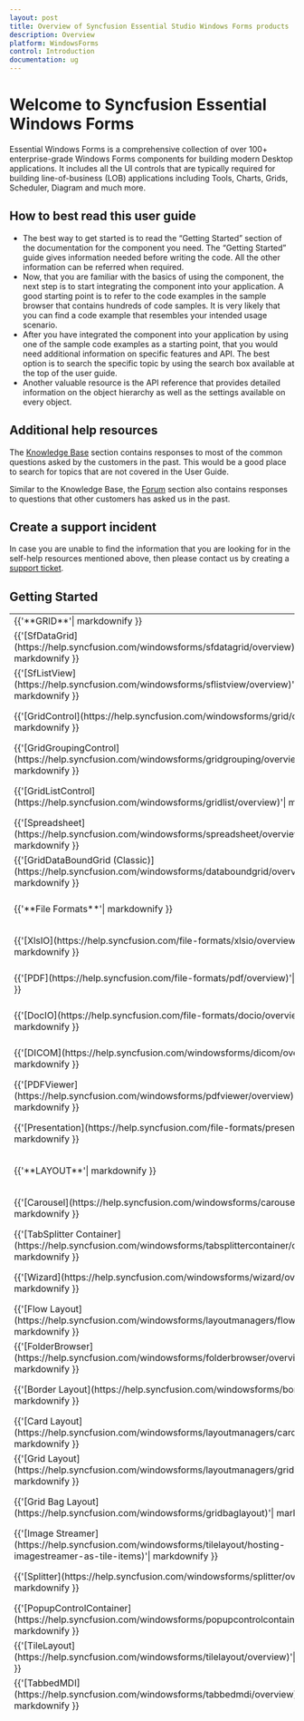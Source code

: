 ```yaml
---
layout: post
title: Overview of Syncfusion Essential Studio Windows Forms products
description: Overview
platform: WindowsForms
control: Introduction
documentation: ug
---
```


# Welcome to Syncfusion Essential Windows Forms

Essential Windows Forms is a comprehensive collection of over 100+ enterprise-grade Windows Forms components for building modern Desktop applications. It includes all the UI controls that are typically required for building line-of-business (LOB) applications including Tools, Charts, Grids, Scheduler, Diagram and much more.

## How to best read this user guide

* The best way to get started is to read the “Getting Started” section of the documentation for the component you need. The “Getting Started” guide gives information needed before writing the code. All the other information can be referred when required.
* Now, that you are familiar with the basics of using the component, the next step is to start integrating the component into your application. A good starting point is to refer to the code examples in the sample browser that contains hundreds of code samples. It is very likely that you can find a code example that resembles your intended usage scenario.
* After you have integrated the component into your application by using one of the sample code examples as a starting point, that you would need additional information on specific features and API. The best option is to search the specific topic by using the search box available at the top of the user guide.
* Another valuable resource is the API reference that provides detailed information on the object hierarchy as well as the settings available on every object.

## Additional help resources


The [Knowledge Base](http://www.syncfusion.com/kb/windowsforms) section contains responses to most of the common questions asked by the customers in the past. This would be a good place to search for topics that are not covered in the User Guide.

Similar to the Knowledge Base, the [Forum](http://www.syncfusion.com/forums/windowsforms) section also contains responses to questions that other customers has asked us in the past.

## Create a support incident

In case you are unable to find the information that you are looking for in the self-help resources mentioned above, then please contact us by creating a [support ticket](https://www.syncfusion.com/support/directtrac/incidents).

## Getting Started

<table>
<tr>
<td>
{{'**GRID**'| markdownify }}
</td>
<td>
{{'**DATA VISUALIZATION**'| markdownify }}
</td>
<td>
{{'**DATA SCIENCE**'| markdownify }}
</td>
<td>
{{'**EDITORS**'| markdownify }}
</td>
</tr>
<tr>
<td>
{{'[SfDataGrid](https://help.syncfusion.com/windowsforms/sfdatagrid/overview)'| markdownify }}
</td>
<td>
{{'[Chart](https://help.syncfusion.com/windowsforms/chart/overview)'| markdownify }}
</td>
<td>
{{'[Predictive Analytics](https://help.syncfusion.com/windowsforms/predictive-analytics)'| markdownify }}
</td>
<td>
{{'[Autocomplete](https://help.syncfusion.com/windowsforms/autocomplete/overview)'| markdownify }}
</td>
</tr>
<tr>
<td>
{{'[SfListView](https://help.syncfusion.com/windowsforms/sflistview/overview)'| markdownify }}
</td>
<td>
{{'[Sparkline](https://help.syncfusion.com/windowsforms/sparkline/overview)'| markdownify }}
</td>
<td>
{{'**NAVIGATION**'| markdownify }}
</td>
<td>
{{'[Calculator](https://help.syncfusion.com/windowsforms/calculator/overview)'| markdownify }}
</td>
</tr>
<tr>
<td>
{{'[GridControl](https://help.syncfusion.com/windowsforms/grid/overview)'| markdownify }}
</td>
<td>
{{'[Diagram](https://help.syncfusion.com/windowsforms/diagram/overview)'| markdownify }}
</td>
<td>
{{'[RibbonControlAdv](https://help.syncfusion.com/windowsforms/ribboncontroladv/overview)'| markdownify }}
</td>
<td>
{{'[SyntaxEditor](https://help.syncfusion.com/windowsforms/syntaxeditor/overview)'| markdownify }}
</td>
</tr>
<tr>
<td>
{{'[GridGroupingControl](https://help.syncfusion.com/windowsforms/gridgrouping/overview)'| markdownify }}
</td>
<td>
{{'[Barcode](https://help.syncfusion.com/windowsforms/barcode/overview)'| markdownify }}
</td>
<td>
{{'[RibbonPanel MergeContainer](https://help.syncfusion.com/windowsforms/ribboncontroladv/ribbon-merging)'| markdownify }}
</td>
<td>
{{'[SfComboBox](https://help.syncfusion.com/windowsforms/sfcombobox/overview)'| markdownify }}
</td>
</tr>
<tr>
<td>
{{'[GridListControl](https://help.syncfusion.com/windowsforms/gridlist/overview)'| markdownify }}

</td>
<td>
{{'[Schedule](https://help.syncfusion.com/windowsforms/schedule/overview)'| markdownify }}
</td>
<td>
{{'[RibbonForm](https://help.syncfusion.com/windowsforms/ribboncontroladv/ribbon-form)'| markdownify }}
</td>
<td>
{{'[ComboBox Autocomplete](https://help.syncfusion.com/windowsforms/comboboxautocomplete/overview)'| markdownify }}
</td>
</tr>
<tr>
<td>
{{'[Spreadsheet](https://help.syncfusion.com/windowsforms/spreadsheet/overview)'| markdownify }}
</td>
<td>
{{'[BulletGraph](https://help.syncfusion.com/windowsforms/bulletgraph/overview)'| markdownify }}
</td>
<td>
{{'[SfForm](https://help.syncfusion.com/windowsforms/sfform/overview)'| markdownify }}
</td>
<td>
{{'[ComboBoxBase](https://help.syncfusion.com/windowsforms/comboboxbase/overview)'| markdownify }}
</td>
</tr>
<tr>
<td>
{{'[GridDataBoundGrid (Classic)](https://help.syncfusion.com/windowsforms/databoundgrid/overview)'| markdownify }}
</td>
<td>
{{'[Maps](https://help.syncfusion.com/windowsforms/maps/overview)'| markdownify }}
</td>
<td>
{{'[Office2007Form](https://help.syncfusion.com/windowsforms/office2007form/overview)'| markdownify }}
</td>
<td>
{{'[TrackBarEx](https://help.syncfusion.com/windowsforms/trackbarex)'| markdownify }}
</td>
</tr>
<tr>
<td>
{{'**File Formats**'| markdownify }}
</td>
<td>
{{'[TreeMap](https://help.syncfusion.com/windowsforms/treemap/overview)'| markdownify }}
</td>
<td>
{{'[Office2010Form](https://help.syncfusion.com/windowsforms/office2010form/overview)'| markdownify }}
</td>
<td>
{{'[SfButton](https://help.syncfusion.com/windowsforms/sfbutton/overview)'| markdownify }}
</td>
</tr>
<tr>
<td>
{{'[XlsIO](https://help.syncfusion.com/file-formats/xlsio/overview)'| markdownify }}
</td>
<td>
{{'[Radial Gauge](https://help.syncfusion.com/windowsforms/radial-gauge)'| markdownify }}
</td>
<td>
{{'[DockingManager](https://help.syncfusion.com/windowsforms/dockingmanager/overview)'| markdownify }}
</td>
<td>
{{'[ButtonAdv](https://help.syncfusion.com/windowsforms/buttonadv/overview)'| markdownify }}
</td>
</tr>
<tr>
<td>
{{'[PDF](https://help.syncfusion.com/file-formats/pdf/overview)'| markdownify }}
</td>
<td>
{{'[Linear Gauge](https://help.syncfusion.com/windowsforms/gauge/linear-gauge)'| markdownify }}
</td>
<td>
{{'[CommandBars](https://help.syncfusion.com/windowsforms/commandbar/overview)'| markdownify }}
</td>
<td>
{{'[ButtonEdit](https://help.syncfusion.com/windowsforms/buttonedit/overview)'| markdownify }}
</td>
</tr>
<tr>
<td>
{{'[DocIO](https://help.syncfusion.com/file-formats/docio/overview)'| markdownify }}
</td>
<td>
{{'[Digital Gauge](https://help.syncfusion.com/windowsforms/gauge/digital-gauge)'| markdownify }}
</td>
<td>
{{'[GroupView](https://help.syncfusion.com/windowsforms/groupview)'| markdownify }}
</td>
<td>
{{'[FontComboBox](https://help.syncfusion.com/windowsforms/fontcombobox/overview)'| markdownify }}
</td>
</tr>
<tr>
<td>
{{'[DICOM](https://help.syncfusion.com/windowsforms/dicom/overview)'| markdownify }}
</td>
<td>
{{'[SfSmithChart](https://help.syncfusion.com/windowsforms/sfsmithchart/overview)'| markdownify }}
</td>
<td>
{{'[MulticolumnTreeView](https://help.syncfusion.com/windowsforms/multicolumntreeview/overview)'| markdownify }}
</td>
<td>
{{'[FontListBox](https://help.syncfusion.com/windowsforms/fontlistbox/overview)'| markdownify }}
</td>
</tr>
<tr>
<td>
{{'[PDFViewer](https://help.syncfusion.com/windowsforms/pdfviewer/overview)'| markdownify }}
</td>
<td>
{{'**NOTIFICATION**'| markdownify }}
</td>
<td>
{{'[TreeView](https://help.syncfusion.com/windowsforms/treeview/overview)'| markdownify }}
</td>
<td>
{{'[ColorUI](https://help.syncfusion.com/windowsforms/coloruicontrol)'| markdownify }}
</td>
</tr>
<tr>
<td>
{{'[Presentation](https://help.syncfusion.com/file-formats/presentation)'| markdownify }}
</td>
<td>
{{'[SfTooltip](https://help.syncfusion.com/windowsforms/sftooltip/overview)'| markdownify }}
</td>
<td>
{{'[SfScrollFrame](https://help.syncfusion.com/windowsforms/sfscrollframe/overview)'| markdownify }}
</td>
<td>
{{'[BannerText](https://help.syncfusion.com/windowsforms/bannertextprovider/overview)'| markdownify }}
</td>
</tr>
<tr>
<td>
{{'**LAYOUT**'| markdownify }}
</td>
<td>
{{'[ProgressBarAdv](https://help.syncfusion.com/windowsforms/progressbaradv/overview)'| markdownify }}
</td>
<td>
{{'[GroupBar](https://help.syncfusion.com/windowsforms/groupbar)'| markdownify }}
</td>
<td>
{{'[EditableList](https://help.syncfusion.com/windowsforms/editablelist/overview)'| markdownify }}
</td>
</tr>
<tr>
<td>
{{'[Carousel](https://help.syncfusion.com/windowsforms/carousel/overview)'| markdownify }}
</td>
<td>
{{'[StatusBarAdv](https://help.syncfusion.com/windowsforms/statusbaradv/overview)'| markdownify }}
</td>
<td>
{{'[XPTaskbar](https://help.syncfusion.com/windowsforms/xptaskbar/overview)'| markdownify }}
</td>
<td>
{{'[CurrencyEdit](https://help.syncfusion.com/windowsforms/currencyedit/overview)'| markdownify }}
</td>
</tr>
<tr>
<td>
{{'[TabSplitter Container](https://help.syncfusion.com/windowsforms/tabsplittercontainer/overview)'| markdownify }}
</td>
<td>
{{'[StatusStripEx](https://help.syncfusion.com/windowsforms/statusstripex)'| markdownify }}
</td>
<td>
{{'[XPTaskPane](https://help.syncfusion.com/windowsforms/xptaskpane/overview)'| markdownify }}
</td>
<td>
{{'[CurrencyTextBox](https://help.syncfusion.com/windowsforms/currencytextbox/overview)'| markdownify }}
</td>
</tr>
<tr>
<td>
{{'[Wizard](https://help.syncfusion.com/windowsforms/wizard/overview)'| markdownify }}
</td>
<td>
{{'[Splash](https://help.syncfusion.com/windowsforms/splash/overview)'| markdownify }}
</td>
<td>
{{'[MetroForm](https://help.syncfusion.com/windowsforms/metroform/overview)'| markdownify }}
</td>
<td>
{{'[DomainUpdownExt](https://help.syncfusion.com/windowsforms/domainupdownext/overview)'| markdownify }}
</td>
</tr>
<tr>
<td>
{{'[Flow Layout](https://help.syncfusion.com/windowsforms/layoutmanagers/flowlayout)'| markdownify }}
</td>
<td>
{{'[StatusBarAdvPanel](https://help.syncfusion.com/windowsforms/statusbaradvpanel/overview)'| markdownify }}
</td>
<td>
{{'[MainframeBarManager](https://help.syncfusion.com/windowsforms/menus/overview)'| markdownify }}
</td>
<td>
{{'[SfNumeric TextBox](https://help.syncfusion.com/windowsforms/sfnumerictextbox/overview)'| markdownify }}
</td>
</tr>
<tr>
<td>
{{'[FolderBrowser](https://help.syncfusion.com/windowsforms/folderbrowser/overview)'| markdownify }}
</td>
<td>
{{'[ToolStripEx](https://help.syncfusion.com/windowsforms/ribboncontroladv/toolstripex)'| markdownify }}
</td>
<td>
{{'[PopupMenu](https://help.syncfusion.com/windowsforms/menus/overview)'| markdownify }}
</td>
<td>
{{'[DoubleTextBox](https://help.syncfusion.com/windowsforms/doubletextbox/overview)'| markdownify }}
</td>
</tr>
<tr>
<td>
{{'[Border Layout](https://help.syncfusion.com/windowsforms/borderlayout)'| markdownify }}
</td>
<td>
{{'[AutoLabel](https://help.syncfusion.com/windowsforms/autolabel/overview)'| markdownify }}
</td>
<td>
{{'[XPToolbar](https://help.syncfusion.com/windowsforms/xptoolbar/overview)'| markdownify }}
</td>
<td>
{{'[IntegerTextBox](https://help.syncfusion.com/windowsforms/integertextbox/overview)'| markdownify }}
</td>
</tr>
<tr>
<td>
{{'[Card Layout](https://help.syncfusion.com/windowsforms/layoutmanagers/cardlayout)'| markdownify }}
</td>
<td>
{{'[SplashPanel](https://help.syncfusion.com/windowsforms/splashpanel/overview)'| markdownify }}
</td>
<td>
{{'[ContextMenuStripEx](https://help.syncfusion.com/windowsforms/contextmenustripex/contextmenustripex)'| markdownify }}
</td>
<td>
{{'[MaskedEditBox](https://help.syncfusion.com/windowsforms/maskededitbox/overview)'| markdownify }}
</td>
</tr>
<tr>
<td>
{{'[Grid Layout](https://help.syncfusion.com/windowsforms/layoutmanagers/gridlayout)'| markdownify }}
</td>
<td>
{{'[GradientPanel](https://help.syncfusion.com/windowsforms/gradientpanel/overview)'| markdownify }}
</td>
<td>
{{'[NavigationView](https://help.syncfusion.com/windowsforms/navigationview/overview)'| markdownify }}
</td>
<td>
{{'[NumericUpDownExt](https://help.syncfusion.com/windowsforms/numericupdownext/overview)'| markdownify }}
</td>
</tr>
<tr>
<td>
{{'[Grid Bag Layout](https://help.syncfusion.com/windowsforms/gridbaglayout)'| markdownify }}
</td>
<td>
{{'[GradientLabel](https://help.syncfusion.com/windowsforms/gradientlabel/overview)'| markdownify }}
</td>
<td>
{{'[TreeNavigator](https://help.syncfusion.com/windowsforms/treenavigator/overview)'| markdownify }}
</td>
<td>
{{'[PercentTextBox](https://help.syncfusion.com/windowsforms/percenttextbox/overview)'| markdownify }}
</td>
</tr>
<tr>
<td>
{{'[Image Streamer](https://help.syncfusion.com/windowsforms/tilelayout/hosting-imagestreamer-as-tile-items)'| markdownify }}
</td>
<td>
{{'[HubTile](https://help.syncfusion.com/windowsforms/hubtile/overview)'| markdownify }}
</td>
<td>
{{'[TabControlAdv](https://help.syncfusion.com/windowsforms/tabcontroladv/overview)'| markdownify }}
</td>
<td>
{{'[TextBoxExt](https://help.syncfusion.com/windowsforms/textboxext/overview)'| markdownify }}
</td>
</tr>
<tr>
<td>
{{'[Splitter](https://help.syncfusion.com/windowsforms/splitter/overview)'| markdownify }}
</td>
<td>
{{'[GradientPanelExt](https://help.syncfusion.com/windowsforms/gradientpanelext/overview)'| markdownify }}
</td>
<td>
{{'[ChildFrameBarManager](https://help.syncfusion.com/windowsforms/menus/overview)'| markdownify }}
</td>
<td>
{{'[Multicolumn ComboBox](https://help.syncfusion.com/windowsforms/multicolumncombobox/overview)'| markdownify }}
</td>
</tr>
<tr>
<td>
{{'[PopupControlContainer](https://help.syncfusion.com/windowsforms/popupcontrolcontainer/overview)'| markdownify }}
</td>
<td>
{{'[SuperToolTip](https://help.syncfusion.com/windowsforms/supertooltip)'| markdownify }}
</td>
<td>
{{'[GridRecordNavigationControl](https://help.syncfusion.com/windowsforms/gridrecordnavigation/overview)'| markdownify }}
</td>
<td>
{{'[Multiselection ComboBox](https://help.syncfusion.com/windowsforms/multiselectioncombobox/overview)'| markdownify }}
</td>
</tr>
<tr>
<td>
{{'[TileLayout](https://help.syncfusion.com/windowsforms/tilelayout/overview)'| markdownify }}
</td>
<td>
{{'**MISCELLANEOUS**'| markdownify }}
</td>
<td>
{{'[RadialMenu](https://help.syncfusion.com/windowsforms/radialmenu/overview)'| markdownify }}
</td>
<td>
{{'[RangeSlider](https://help.syncfusion.com/windowsforms/rangeslider/overview)'| markdownify }}
</td>
</tr>
<tr>
<td>
{{'[TabbedMDI](https://help.syncfusion.com/windowsforms/tabbedmdi/overview)'| markdownify }}
</td>
<td>
{{'[QTP Add-on](https://help.syncfusion.com/windowsforms/testing/uft/overview)'| markdownify }}
</td>
<td>
{{'[MDIChildForms](https://help.syncfusion.com/windowsforms/mdichildforms/overview)'| markdownify }}
</td>
<td>
{{'[ComboBoxAdv](https://help.syncfusion.com/windowsforms/comboboxadv/overview)'| markdownify }}
</td>
</tr>
<tr>
<td>

</td>
<td>
{{'[SpellCheckerAdv](https://help.syncfusion.com/windowsforms/spellcheckeradv/overview)'| markdownify }}
</td>
<td>
{{'[NavigationDrawer](https://help.syncfusion.com/windowsforms/navigationdrawer/overview)'| markdownify }}
</td>
<td>
{{'[RadioButtonAdv](https://help.syncfusion.com/windowsforms/radiobuttonadv/overview)'| markdownify }}
</td>
</tr>
<tr>
<td>

</td>
<td>
{{'[Clock](https://help.syncfusion.com/windowsforms/clock/overview)'| markdownify }}
</td>
<td>
{{'[ScrollersFrame](https://help.syncfusion.com/windowsforms/scrollersframe/overview)'| markdownify }}
</td>
<td>
{{'[CheckBoxAdv](https://help.syncfusion.com/windowsforms/checkboxadv/overview)'| markdownify }}
</td>
</tr>
<tr>
<td>

</td>
<td>
{{'[HTMLUI](https://help.syncfusion.com/windowsforms/htmlui/overview)'| markdownify }}
</td>
<td>
{{'**BUSINESS INTELLIGENCE**'| markdownify }}
</td>
<td>
{{'[ComboDropDown](https://help.syncfusion.com/windowsforms/combodropdown/overview)'| markdownify }}
</td>
</tr>
<tr>
<td>

</td>
<td>
{{'[Grouping](https://help.syncfusion.com/windowsforms/grouping/overview)'| markdownify }}
</td>
<td>
{{'[PivotGrid](https://help.syncfusion.com/windowsforms/pivotgrid/overview)'| markdownify }}
</td>
<td>
{{'[SplitButton](https://help.syncfusion.com/windowsforms/splitbutton/overview)'| markdownify }}
</td>
</tr>
<tr>
<td>

</td>
<td>
{{'[Calculate](https://help.syncfusion.com/windowsforms/calculate/overview)'| markdownify }}
</td>
<td>
{{'[PivotChart](https://help.syncfusion.com/windowsforms/pivotchart/overview)'| markdownify }}
</td>
<td>
{{'[SplitContainerAdv](https://help.syncfusion.com/windowsforms/splitcontaineradv/overview)'| markdownify }}
</td>
</tr>
<tr>
<td>

</td>
<td>
{{'[SkinManager](https://help.syncfusion.com/windowsforms/skinmanager/overview)'| markdownify }}
</td>
<td>

</td>
<td>
{{'[ColorPickerUIAdv](https://help.syncfusion.com/windowsforms/colorpickeruiadv/overview)'| markdownify }}
</td>
</tr>
<tr>
<td>

</td>
<td>
{{'[MessageBoxAdv](https://help.syncfusion.com/windowsforms/messageboxadv/overview)'| markdownify }}
</td>
<td>

</td>
<td>
{{'[ColorPicker Button](https://help.syncfusion.com/windowsforms/colorpickerbutton/overview)'| markdownify }}
</td>
</tr>
<tr>
<td>

</td>
<td>
{{'[SfSkinManager](https://help.syncfusion.com/windowsforms/sfskinmanager/overview)'| markdownify }}
</td>
<td>

</td>
<td>
{{'[RadialSlider](https://help.syncfusion.com/windowsforms/radialslider/overview)'| markdownify }}
</td>
</tr>
<tr>
<td>

</td>
<td>

</td>
<td>

</td>
<td>
{{'[Rating](https://help.syncfusion.com/windowsforms/rating/overview)'| markdownify }}
</td>
</tr>
<tr>
<td>

</td>
<td>

</td>
<td>

</td>
<td>
{{'[ToggleButton](https://help.syncfusion.com/windowsforms/togglebutton/overview)'| markdownify }}
</td>
</tr>
<tr>
<td>

</td>
<td>

</td>
<td>

</td>
<td>
{{'[SfCalendar](https://help.syncfusion.com/windowsforms/sfcalendar/overview)'| markdownify }}
</td>
</tr>
<tr>
<td>

</td>
<td>

</td>
<td>

</td>
<td>
{{'[SfDateTimeEdit](https://help.syncfusion.com/windowsforms/sfdatetimeedit/overview)'| markdownify }}
</td>
</tr>
<tr>
<td>

</td>
<td>

</td>
<td>

</td>
<td>
{{'[DateTimePickerAdv](https://help.syncfusion.com/windowsforms/datetimepickeradv/overview)'| markdownify }}
</td>
</tr>
<tr>
<td>

</td>
<td>

</td>
<td>

</td>
<td>
{{'[Calendar](https://help.syncfusion.com/windowsforms/calendar/overview)'| markdownify }}
</td>
</tr>
<tr>
<td>

</td>
<td>

</td>
<td>

</td>
<td>
{{'[MonthCalendarAdv](https://help.syncfusion.com/windowsforms/monthcalendaradv/overview)'| markdownify }}
</td>
</tr>
</table>
<style type="text/css">
.post .post-content table, .post .post-content table tr td{
border: 0 none;
}
</style>